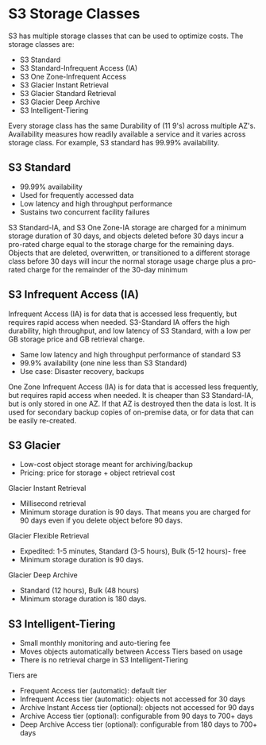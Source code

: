# S3 Storage Classes

S3 has multiple storage classes that can be used to optimize costs.  The storage classes are:

- S3 Standard
- S3 Standard-Infrequent Access (IA)
- S3 One Zone-Infrequent Access
- S3 Glacier Instant Retrieval
- S3 Glacier Standard Retrieval
- S3 Glacier Deep Archive
- S3 Intelligent-Tiering

Every storage class has the same Durability of (11 9's) across multiple AZ's.  Availability measures how readily available a service and it varies across storage class.  For example, S3 standard has 99.99% availability. 

## S3 Standard

- 99.99% availability
- Used for frequently accessed data
- Low latency and high throughput performance
- Sustains two concurrent facility failures

S3 Standard-IA, and S3 One Zone-IA storage are charged for a minimum storage duration of 30 days, and objects deleted before 30 days incur a pro-rated charge equal to the storage charge for the remaining days. Objects that are deleted, overwritten, or transitioned to a different storage class before 30 days will incur the normal storage usage charge plus a pro-rated charge for the remainder of the 30-day minimum

## S3 Infrequent Access (IA)

Infrequent Access (IA) is for data that is accessed less frequently, but requires rapid access when needed.  S3-Standard IA offers the high durability, high throughput, and low latency of S3 Standard, with a low per GB storage price and GB retrieval charge.

- Same low latency and high throughput performance of standard S3
- 99.9% availability (one nine less than S3 Standard)
- Use case: Disaster recovery, backups

One Zone Infrequent Access (IA) is for data that is accessed less frequently, but requires rapid access when needed.  It is cheaper than S3 Standard-IA, but is only stored in one AZ.  If that AZ is destroyed then the data is lost.  It is used for secondary backup copies of on-premise data, or for data that can be easily re-created.

## S3 Glacier

- Low-cost object storage meant for archiving/backup
- Pricing: price for storage + object retrieval cost

Glacier Instant Retrieval
- Millisecond retrieval
- Minimum storage duration is 90 days. That means you are charged for 90 days even if you delete object before 90 days.

Glacier Flexible Retrieval 
- Expedited: 1-5 minutes, Standard (3-5 hours), Bulk (5-12 hours)- free
- Minimum storage duration is 90 days.

Glacier Deep Archive
- Standard (12 hours), Bulk (48 hours)
- Minimum storage duration is 180 days.

## S3 Intelligent-Tiering
- Small monthly monitoring and auto-tiering fee
- Moves objects automatically between Access Tiers based on usage
- There is no retrieval charge in S3 Intelligent-Tiering

Tiers are 
- Frequent Access tier (automatic): default tier
- Infrequent Access tier (automatic): objects not accessed for 30 days
- Archive Instant Access tier (optional): objects not accessed for 90 days
- Archive Access tier (optional): configurable from 90 days to 700+ days
- Deep Archive Access tier (optional): configurable from 180 days to 700+ days